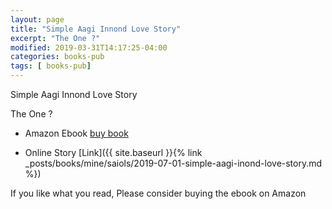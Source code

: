 ```yaml
---
layout: page
title: "Simple Aagi Innond Love Story"
excerpt: "The One ?"
modified: 2019-03-31T14:17:25-04:00
categories: books-pub
tags: [ books-pub]
---
```


Simple Aagi Innond Love Story

The One ?

* Amazon Ebook [buy book](https://amzn.to/2ZIuRFs)

* Online Story [Link]({{ site.baseurl }}{% link _posts/books/mine/saiols/2019-07-01-simple-aagi-inond-love-story.md %})

If you like what you read, Please consider buying the ebook on Amazon
